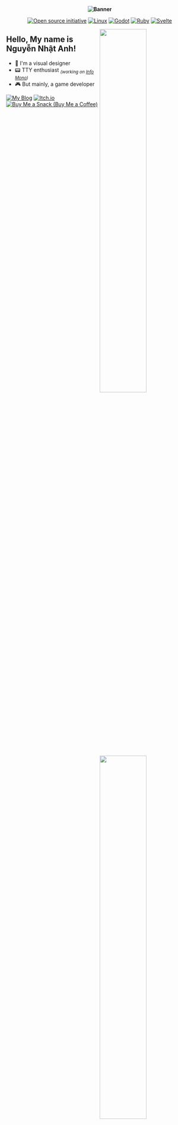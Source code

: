 <p align="center"><b><img src="https://user-images.githubusercontent.com/43980777/213917874-5c02f008-ca35-4999-8b3e-e00cdc6d7084.png" alt="Banner"></b></p>
<p align="center">
  <a href="https://opensource.org"><img src="https://img.shields.io/badge/foss%20-%2335BF5C.svg?style=for-the-badge&logo=openvpn&logoColor=FFFFFF" alt="Open source initiative"></a>
  <a href="https://nobaraproject.org"><img src="https://img.shields.io/badge/linux%20-%2351A2DA.svg?style=for-the-badge&logo=fedora&logoColor=FFFFFF" alt="Linux"></a>
  <a href="https://godotengine.org"><img src="https://img.shields.io/badge/godot%20-%23478CBF.svg?style=for-the-badge&logo=godot-engine&logoColor=FFFFFF" alt="Godot"></a>
  <a href="https://www.ruby-lang.org"><img src="https://img.shields.io/badge/ruby%20-%23CC342D.svg?style=for-the-badge&logo=ruby&logoColor=FFFFFF" alt="Ruby"></a>
  <a href="https://svelte.dev"><img src="https://img.shields.io/badge/svelte%20-%23FF3E00.svg?style=for-the-badge&logo=svelte&logoColor=FFFFFF" alt="Svelte"></a>
</p>

<img align="right" width="50%" src="https://github-readme-stats.vercel.app/api?username=NNBnh&hide_border=true&show_icons=true&title_color=04A5E5&text_color=4C4F69&icon_color=04A5E5&bg_color=0000#gh-light-mode-only">
<img align="right" width="50%" src="https://github-readme-stats.vercel.app/api?username=NNBnh&hide_border=true&show_icons=true&title_color=89DCEB&text_color=C6D0F5&icon_color=89DCEB&bg_color=0000#gh-dark-mode-only">

## Hello, My name is Nguyễn Nhật Anh!

- 🎨 I'm a visual designer
- 📟 TTY enthusiast <sub>_(working on [Info Mono](https://github.com/info-mono))_</sub>
- 🎮 But mainly, a game developer

[![My Blog](https://img.shields.io/badge/my_blog%20-%2389DCEB.svg?style=for-the-badge&logo=markdown&logoColor=333333)](https://nnbnh.github.io/blog)
[![Itch.io](https://img.shields.io/badge/my_games%20-%23EBA0AC.svg?style=for-the-badge&logo=itch.io&logoColor=333333)](https://nnbnh.itch.io)
[![Buy Me a Snack (Buy Me a Coffee)](https://img.shields.io/badge/buy_me_a_coffee%20-%23F9E2AF.svg?logo=buy-me-a-coffee&logoColor=333333&style=for-the-badge)](https://www.buymeacoffee.com/nnbnh)

